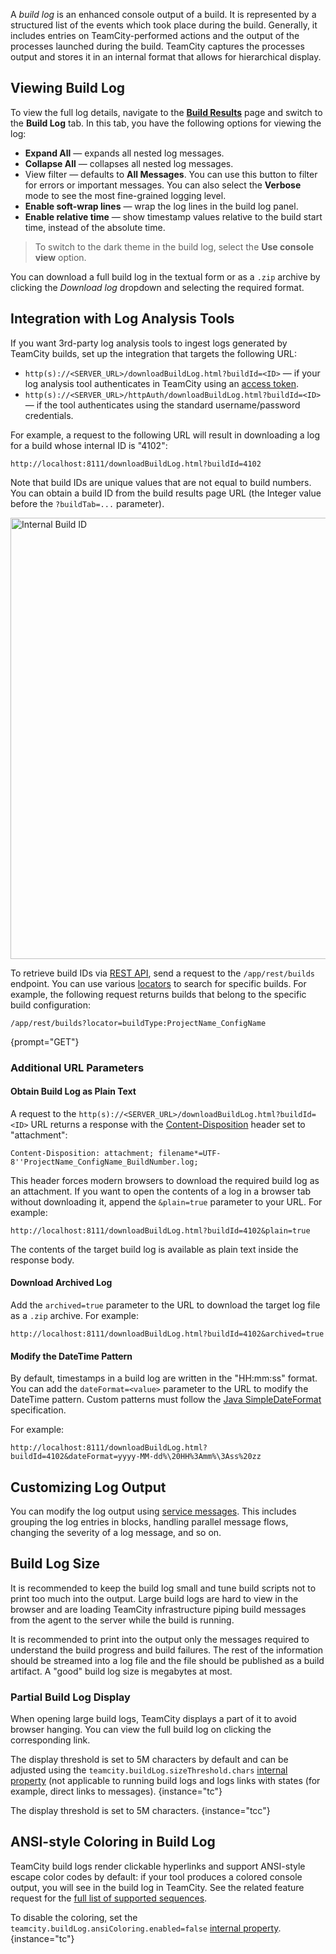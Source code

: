 [//]: # (title: Build Log)
[//]: # (auxiliary-id: Build Log)

A _build log_ is an enhanced console output of a build. It is represented by a structured list of the events which took place during the build. Generally, it includes entries on TeamCity-performed actions and the output of the processes launched during the build. TeamCity captures the processes output and stores it in an internal format that allows for hierarchical display.

## Viewing Build Log

To view the full log details, navigate to the __[Build Results](build-results-page.md#Build+Log+Tab)__ page and switch to the __Build Log__ tab.
In this tab, you have the following options for viewing the log:

* __Expand All__ — expands all nested log messages.
* __Collapse All__ — collapses all nested log messages.
* View filter — defaults to __All Messages__. You can use this button to filter for errors or important messages. You can also select the __Verbose__ mode to see the most fine-grained logging level.
* __Enable soft-wrap lines__ — wrap the log lines in the build log panel.
* __Enable relative time__ — show timestamp values relative to the build start time, instead of the absolute time.

>To switch to the dark theme in the build log, select the __Use console view__ option.

You can download a full build log in the textual form or as a `.zip` archive by clicking the _Download log_ dropdown and selecting the required format.

## Integration with Log Analysis Tools

If you want 3rd-party log analysis tools to ingest logs generated by TeamCity builds, set up the integration that targets the following URL:

* `http(s)://<SERVER_URL>/downloadBuildLog.html?buildId=<ID>` — if your log analysis tool authenticates in TeamCity using an [access token](configuring-your-user-profile.md#Managing+Access+Tokens).
* `http(s)://<SERVER_URL>/httpAuth/downloadBuildLog.html?buildId=<ID>` — if the tool authenticates using the standard username/password credentials.

For example, a request to the following URL will result in downloading a log for a build whose internal ID is "4102":

```Shell
http://localhost:8111/downloadBuildLog.html?buildId=4102
```

Note that build IDs are unique values that are not equal to build numbers. You can obtain a build ID from the build results page URL (the Integer value before the `?buildTab=...` parameter).

<img src="dk-buildInternalID.png" width="706" alt="Internal Build ID"/>

To retrieve build IDs via [REST API](https://www.jetbrains.com/help/teamcity/rest/get-build-details.html), send a request to the `/app/rest/builds` endpoint. You can use various [locators](https://www.jetbrains.com/help/teamcity/rest/locators.html) to search for specific builds. For example, the following request returns builds that belong to the specific build configuration:

```Shell
/app/rest/builds?locator=buildType:ProjectName_ConfigName
```
{prompt="GET"}

### Additional URL Parameters

#### Obtain Build Log as Plain Text

A request to the `http(s)://<SERVER_URL>/downloadBuildLog.html?buildId=<ID>` URL returns a response with the [Content-Disposition](https://developer.mozilla.org/en-US/docs/Web/HTTP/Headers/Content-Disposition) header set to "attachment":

```HTTP
Content-Disposition: attachment; filename*=UTF-8''ProjectName_ConfigName_BuildNumber.log;
```
This header forces modern browsers to download the required build log as an attachment. If you want to open the contents of a log in a browser tab without downloading it, append the `&plain=true` parameter to your URL. For example:

```Shell
http://localhost:8111/downloadBuildLog.html?buildId=4102&plain=true
```

The contents of the target build log is available as plain text inside the response body.

#### Download Archived Log

Add the `archived=true` parameter to the URL to download the target log file as a `.zip` archive. For example:

```Shell
http://localhost:8111/downloadBuildLog.html?buildId=4102&archived=true
```

<!--
#### Download Raw Log Files

Replace `downloadBuildLog` with `downloadRawMessageFile` to download the `.raw.zip` archive that contains build log files in internal TeamCity format. You can download these files using the **Download log | Raw message files** action in TeamCity UI.

For example:

```Shell
http://localhost:8111/downloadRawMessageFile.html?buildId=4102
```
-->

#### Modify the DateTime Pattern

By default, timestamps in a build log are written in the "HH:mm:ss" format. You can add the `dateFormat=<value>` parameter to the URL to modify the DateTime pattern. Custom patterns must follow the [Java SimpleDateFormat](https://docs.oracle.com/en/java/javase/11/docs/api/java.base/java/text/SimpleDateFormat.html) specification.

For example:

```Shell
http://localhost:8111/downloadBuildLog.html?buildId=4102&dateFormat=yyyy-MM-dd%\20HH%3Amm%\3Ass%20zz
```

## Customizing Log Output

You can modify the log output using [service messages](service-messages.md#Reporting+Messages+to+Build+Log). This includes grouping the log entries in blocks, handling parallel message flows, changing the severity of a log message, and so on.

<anchor name="BuildLog-LargeBuildLogsInspection"/>

## Build Log Size

It is recommended to keep the build log small and tune build scripts not to print too much into the output. Large build logs are hard to view in the browser and are loading TeamCity infrastructure piping build messages from the agent to the server while the build is running.

It is recommended to print into the output only the messages required to understand the build progress and build failures. The rest of the information should be streamed into a log file and the file should be published as a build artifact. A "good" build log size is megabytes at most.

### Partial Build Log Display

When opening large build logs, TeamCity displays a part of it to avoid browser hanging. You can view the full build log on clicking the corresponding link.

The display threshold is set to 5M characters by default and can be adjusted using the `teamcity.buildLog.sizeThreshold.chars` [internal property](server-startup-properties.md#TeamCity+Internal+Properties) (not applicable to running build logs and logs links with states (for example, direct links to messages).
{instance="tc"}

The display threshold is set to 5M characters.
{instance="tcc"}

## ANSI-style Coloring in Build Log

TeamCity build logs render clickable hyperlinks and support ANSI-style escape color codes by default: if your tool produces a colored console output, you will see in the build log in TeamCity. See the related feature request for the [full list of supported sequences](https://youtrack.jetbrains.com/issue/TW-23760#comment=27-1021150).

To disable the coloring, set the `teamcity.buildLog.ansiColoring.enabled=false` [internal property](server-startup-properties.md#TeamCity+Internal+Properties).
{instance="tc"}
